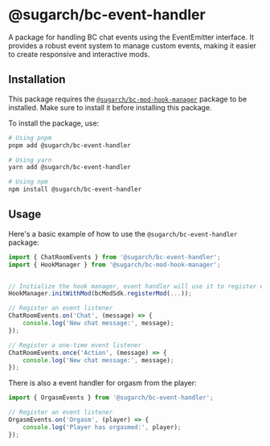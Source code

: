 # @sugarch/bc-event-handler

A package for handling BC chat events using the EventEmitter interface. It provides a robust event system to manage custom events, making it easier to create responsive and interactive mods.

## Installation

This package requires the [`@sugarch/bc-mod-hook-manager`](../mod-hook-manager/) package to be installed. Make sure to install it before installing this package.

To install the package, use:

```bash
# Using pnpm
pnpm add @sugarch/bc-event-handler

# Using yarn
yarn add @sugarch/bc-event-handler

# Using npm
npm install @sugarch/bc-event-handler
```

## Usage

Here's a basic example of how to use the `@sugarch/bc-event-handler` package:

```typescript
import { ChatRoomEvents } from '@sugarch/bc-event-handler';
import { HookManager } from '@sugarch/bc-mod-hook-manager';


// Initialize the hook manager, event handler will use it to register events
HookManager.initWithMod(bcModSdk.registerMod(...));

// Register an event listener
ChatRoomEvents.on('Chat', (message) => {
    console.log('New chat message:', message);
});

// Register a one-time event listener
ChatRoomEvents.once('Action', (message) => {
    console.log('New chat message:', message);
});
```

There is also a event handler for orgasm from the player:

```typescript 
import { OrgasmEvents } from '@sugarch/bc-event-handler';

// Register an event listener
OrgasmEvents.on('Orgasm', (player) => {
    console.log('Player has orgasmed:', player);
});
```